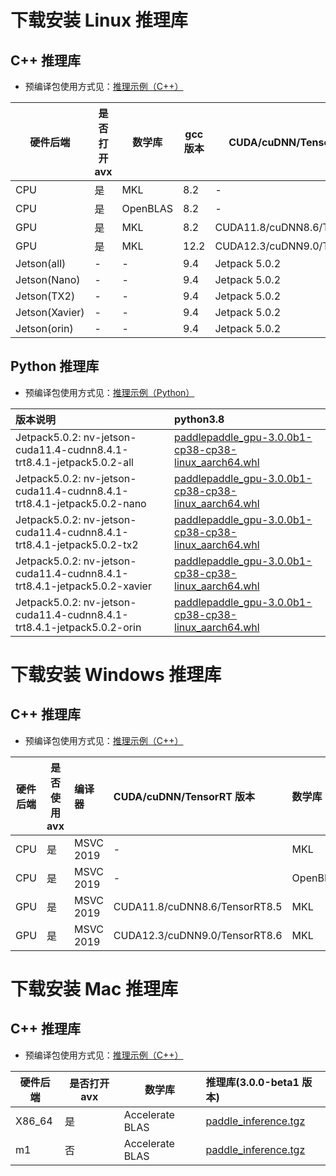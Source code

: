 # 下载安装 Linux 推理库

## C++ 推理库

- 预编译包使用方式见：[推理示例（C++）](../quick_start/cpp_demo.md)

|硬件后端|是否打开 avx|数学库|gcc 版本|CUDA/cuDNN/TensorRT 版本|推理库(3.0.0-beta1 版本)|
|--------------|--------------|--------------|--------------|--------------|:-----------------|
|CPU|是|MKL|8.2|-|[paddle_inference.tgz](https://paddle-inference-lib.bj.bcebos.com/3.0.0-beta1/cxx_c/Linux/CPU/gcc8.2_avx_mkl/paddle_inference.tgz)|
|CPU|是|OpenBLAS|8.2|-|[paddle_inference.tgz](https://paddle-inference-lib.bj.bcebos.com/3.0.0-beta1/cxx_c/Linux/CPU/gcc8.2_avx_openblas/paddle_inference.tgz)|
|GPU|是|MKL|8.2|CUDA11.8/cuDNN8.6/TensorRT8.5|[paddle_inference.tgz](https://paddle-inference-lib.bj.bcebos.com/3.0.0-beta1/cxx_c/Linux/GPU/x86-64_gcc8.2_avx_mkl_cuda11.8_cudnn8.6.0-trt8.5.1.7/paddle_inference.tgz)|
|GPU|是|MKL|12.2|CUDA12.3/cuDNN9.0/TensorRT8.6|[paddle_inference.tgz](https://paddle-inference-lib.bj.bcebos.com/3.0.0-beta1/cxx_c/Linux/GPU/x86-64_gcc12.2_avx_mkl_cuda12.3_cudnn9.0.0-trt8.6.1.6/paddle_inference.tgz)|
|Jetson(all)|-|-|9.4|Jetpack 5.0.2|[paddle_inference.tgz](https://paddle-inference-lib.bj.bcebos.com/3.0.0-beta1/cxx_c/Jetson/jetpack5.0.2_gcc9.4/all/paddle_inference_install_dir.tgz)|
|Jetson(Nano)|-|-|9.4|Jetpack 5.0.2|[paddle_inference.tgz](https://paddle-inference-lib.bj.bcebos.com/3.0.0-beta1/cxx_c/Jetson/jetpack5.0.2_gcc9.4/nano/paddle_inference_install_dir.tgz)|
|Jetson(TX2)|-|-|9.4|Jetpack 5.0.2|[paddle_inference.tgz](https://paddle-inference-lib.bj.bcebos.com/3.0.0-beta1/cxx_c/Jetson/jetpack5.0.2_gcc9.4/tx2/paddle_inference_install_dir.tgz)|
|Jetson(Xavier)|-|-|9.4|Jetpack 5.0.2|[paddle_inference.tgz](https://paddle-inference-lib.bj.bcebos.com/3.0.0-beta1/cxx_c/Jetson/jetpack5.0.2_gcc9.4/xavier/paddle_inference_install_dir.tgz)|
|Jetson(orin)|-|-|9.4|Jetpack 5.0.2|[paddle_inference.tgz](https://paddle-inference-lib.bj.bcebos.com/3.0.0-beta1/cxx_c/Jetson/jetpack5.0.2_gcc9.4/orin/paddle_inference_install_dir.tgz)|


## Python 推理库

- 预编译包使用方式见：[推理示例（Python）](../quick_start/python_demo.md)

| 版本说明   |   python3.8   |
|:---------|:-------------|
|Jetpack5.0.2: nv-jetson-cuda11.4-cudnn8.4.1-trt8.4.1-jetpack5.0.2-all|[paddlepaddle_gpu-3.0.0b1-cp38-cp38-linux_aarch64.whl](https://paddle-inference-lib.bj.bcebos.com/3.0.0-beta1/python/Jetson/jetpack5.0.2_gcc9.4/all/paddlepaddle_gpu-3.0.0b1-cp38-cp38-linux_aarch64.whl)|
|Jetpack5.0.2: nv-jetson-cuda11.4-cudnn8.4.1-trt8.4.1-jetpack5.0.2-nano|[paddlepaddle_gpu-3.0.0b1-cp38-cp38-linux_aarch64.whl](https://paddle-inference-lib.bj.bcebos.com/3.0.0-beta1/python/Jetson/jetpack5.0.2_gcc9.4/nano/paddlepaddle_gpu-3.0.0b1-cp38-cp38-linux_aarch64.whl)|
|Jetpack5.0.2: nv-jetson-cuda11.4-cudnn8.4.1-trt8.4.1-jetpack5.0.2-tx2|[paddlepaddle_gpu-3.0.0b1-cp38-cp38-linux_aarch64.whl](https://paddle-inference-lib.bj.bcebos.com/3.0.0-beta1/python/Jetson/jetpack5.0.2_gcc9.4/tx2/paddlepaddle_gpu-3.0.0b1-cp38-cp38-linux_aarch64.whl)|
|Jetpack5.0.2: nv-jetson-cuda11.4-cudnn8.4.1-trt8.4.1-jetpack5.0.2-xavier|[paddlepaddle_gpu-3.0.0b1-cp38-cp38-linux_aarch64.whl](https://paddle-inference-lib.bj.bcebos.com/3.0.0-beta1/python/Jetson/jetpack5.0.2_gcc9.4/xavier/paddlepaddle_gpu-3.0.0b1-cp38-cp38-linux_aarch64.whl)|
|Jetpack5.0.2: nv-jetson-cuda11.4-cudnn8.4.1-trt8.4.1-jetpack5.0.2-orin|[paddlepaddle_gpu-3.0.0b1-cp38-cp38-linux_aarch64.whl](https://paddle-inference-lib.bj.bcebos.com/3.0.0-beta1/python/Jetson/jetpack5.0.2_gcc9.4/orin/paddlepaddle_gpu-3.0.0b1-cp38-cp38-linux_aarch64.whl)|


# 下载安装 Windows 推理库

## C++ 推理库

- 预编译包使用方式见：[推理示例（C++）](../quick_start/cpp_demo.md)

| 硬件后端 | 是否使用 avx |     编译器     |  CUDA/cuDNN/TensorRT 版本  | 数学库  |推理库(3.0.0-beta1 版本)   |
|--------------|--------------|:----------------|:--------|:-------------|:-----------------|
| CPU | 是 |  MSVC 2019 | - |MKL|[paddle_inference.zip](https://paddle-inference-lib.bj.bcebos.com/3.0.0-beta1/cxx_c/Windows/CPU/x86-64_avx-mkl-vs2019/paddle_inference.zip)|
| CPU | 是 | MSVC 2019 | - |OpenBLAS|[paddle_inference.zip](https://paddle-inference-lib.bj.bcebos.com/3.0.0-beta1/cxx_c/Windows/CPU/x86-64_avx-openblas-vs2019/paddle_inference.zip)|
| GPU | 是 | MSVC 2019  | CUDA11.8/cuDNN8.6/TensorRT8.5 |MKL |[paddle_inference.zip](https://paddle-inference-lib.bj.bcebos.com/3.0.0-beta1/cxx_c/Windows/GPU/x86-64_cuda11.8_cudnn8.6.0_trt8.5.1.7_mkl_avx_vs2019/paddle_inference.zip)|
| GPU | 是 | MSVC 2019  | CUDA12.3/cuDNN9.0/TensorRT8.6 |MKL |[paddle_inference.zip](https://paddle-inference-lib.bj.bcebos.com/3.0.0-beta1/cxx_c/Windows/GPU/x86-64_cuda12.3_cudnn9.0.0_trt8.6.1.6_mkl_avx_vs2019/paddle_inference.zip)|


# 下载安装 Mac 推理库

## C++ 推理库

- 预编译包使用方式见：[推理示例（C++）](../quick_start/cpp_demo.md)

|硬件后端 |是否打开 avx |数学库 |推理库(3.0.0-beta1 版本)   |
|----------|----------|----------|:----------------|
|X86_64 |是 |Accelerate BLAS |[paddle_inference.tgz](https://paddle-inference-lib.bj.bcebos.com/3.0.0-beta1/cxx_c/MacOS/x86-64_clang_avx_accelerate_blas/paddle_inference.tgz)|
|m1 | 否 |Accelerate BLAS |[paddle_inference.tgz](https://paddle-inference-lib.bj.bcebos.com/3.0.0-beta1/cxx_c/MacOS/m1_clang_noavx_accelerate_blas/paddle_inference.tgz)|
